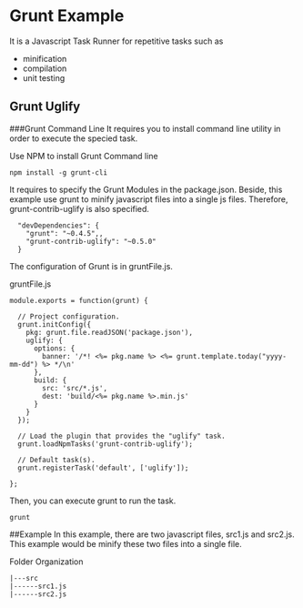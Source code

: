 # Grunt Example
It is a Javascript Task Runner for repetitive tasks such as
* minification
* compilation
* unit testing

## Grunt Uglify
###Grunt Command Line
It requires you to install command line utility in order to execute the specied task.

Use NPM to install Grunt Command line
```
npm install -g grunt-cli
```

It requires to specify the Grunt Modules in the package.json. Beside, this example use grunt to minify javascript files into a single js files. Therefore, grunt-contrib-uglify is also specified. 
```
  "devDependencies": {
    "grunt": "~0.4.5",,
    "grunt-contrib-uglify": "~0.5.0"
  }
```

The configuration of Grunt is in gruntFile.js.

gruntFile.js
```
module.exports = function(grunt) {

  // Project configuration.
  grunt.initConfig({
    pkg: grunt.file.readJSON('package.json'),
    uglify: {
      options: {
        banner: '/*! <%= pkg.name %> <%= grunt.template.today("yyyy-mm-dd") %> */\n'
      },
      build: {
        src: 'src/*.js',
        dest: 'build/<%= pkg.name %>.min.js'
      }
    }
  });

  // Load the plugin that provides the "uglify" task.
  grunt.loadNpmTasks('grunt-contrib-uglify');

  // Default task(s).
  grunt.registerTask('default', ['uglify']);

};
```

Then, you can execute grunt to run the task.
```
grunt
```

##Example 
In this example, there are two javascript files, src1.js and src2.js. This example would be minify these two files into a single file.

Folder Organization
```
|---src
|------src1.js
|------src2.js
```